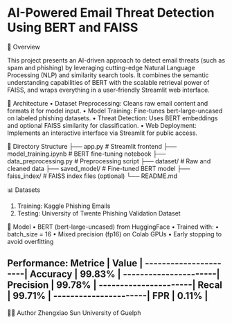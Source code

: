 # AI-Powered Email Threat Detection Using BERT and FAISS

📌 Overview

This project presents an AI-driven approach to detect email threats (such as spam and phishing) by leveraging cutting-edge Natural Language Processing (NLP) and similarity search tools. It combines the semantic understanding capabilities of BERT with the scalable retrieval power of FAISS, and wraps everything in a user-friendly Streamlit web interface.

📐 Architecture
  •	Dataset Preprocessing: Cleans raw email content and formats it for model input.
	•	Model Training: Fine-tunes bert-large-uncased on labeled phishing datasets.
	•	Threat Detection: Uses BERT embeddings and optional FAISS similarity for classification.
	•	Web Deployment: Implements an interactive interface via Streamlit for public access.

📁 Directory Structure
├── app.py                  # Streamlit frontend
├── model_training.ipynb    # BERT fine-tuning notebook
├── data_preprocessing.py   # Preprocessing script
├── dataset/                # Raw and cleaned data
├── saved_model/            # Fine-tuned BERT model
├── faiss_index/            # FAISS index files (optional)
└── README.md

📊 Datasets
1.	Training: Kaggle Phishing Emails
2.	Testing: University of Twente Phishing Validation Dataset

🧠 Model
	•	BERT (bert-large-uncased) from HuggingFace
	•	Trained with:
	•	batch_size = 16
	•	Mixed precision (fp16) on Colab GPUs
	•	Early stopping to avoid overfitting

Performance:
Metrice   |  Value    |
----------------------|
Accuracy  |  99.83%   |
----------------------|
Precision |  99.78%   |
----------------------|
Recal     |  99.71%   |
----------------------|
FPR       |  0.11%    |
-----------------------

🙋‍♂️ Author
Zhengxiao Sun
University of Guelph




